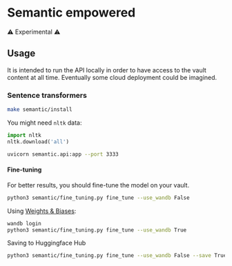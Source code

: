 # Semantic empowered

⚠️ Experimental ⚠️

## Usage

It is intended to run the API locally in order to have access to the vault content at all time.
Eventually some cloud deployment could be imagined.

### Sentence transformers

```bash
make semantic/install
```

You might need `nltk` data:

```py
import nltk
nltk.download('all')
```

```bash
uvicorn semantic.api:app --port 3333
```

#### Fine-tuning

For better results, you should fine-tune the model on your vault.

```bash
python3 semantic/fine_tuning.py fine_tune --use_wandb False
```

Using [Weights & Biases](https://wandb.ai/site):

```bash
wandb login
python3 semantic/fine_tuning.py fine_tune --use_wandb True
```

Saving to Huggingface Hub

```bash
python3 semantic/fine_tuning.py fine_tune --use_wandb False --save True
```
